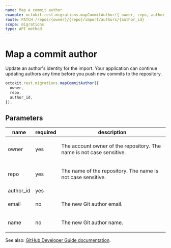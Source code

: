 ```yaml
---
name: Map a commit author
example: octokit.rest.migrations.mapCommitAuthor({ owner, repo, author_id })
route: PATCH /repos/{owner}/{repo}/import/authors/{author_id}
scope: migrations
type: API method
---
```


# Map a commit author

Update an author's identity for the import. Your application can continue updating authors any time before you push new commits to the repository.

```js
octokit.rest.migrations.mapCommitAuthor({
  owner,
  repo,
  author_id,
});
```

## Parameters

<table>
  <thead>
    <tr>
      <th>name</th>
      <th>required</th>
      <th>description</th>
    </tr>
  </thead>
  <tbody>
    <tr><td>owner</td><td>yes</td><td>

The account owner of the repository. The name is not case sensitive.

</td></tr>
<tr><td>repo</td><td>yes</td><td>

The name of the repository. The name is not case sensitive.

</td></tr>
<tr><td>author_id</td><td>yes</td><td>

</td></tr>
<tr><td>email</td><td>no</td><td>

The new Git author email.

</td></tr>
<tr><td>name</td><td>no</td><td>

The new Git author name.

</td></tr>
  </tbody>
</table>

See also: [GitHub Developer Guide documentation](https://docs.github.com/rest/migrations/source-imports#map-a-commit-author).
